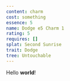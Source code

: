 ```yaml
---
content: charm
cost: something
essence: 5
name: Dodge e5 Charm 1
rating: 5
requires: []
splat: Second Sunrise
trait: Dodge
tree: Untouchable
---
```


Hello **world**!
